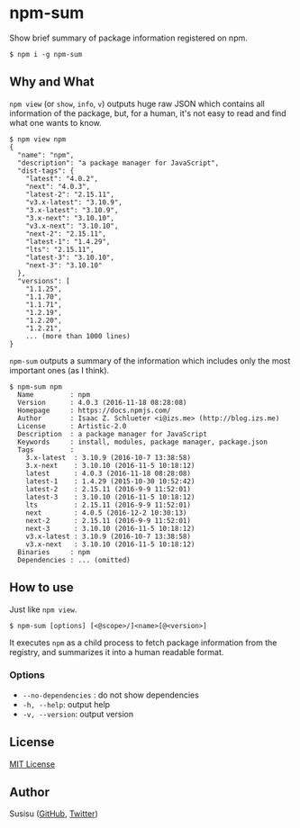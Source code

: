 # npm-sum
Show brief summary of package information registered on npm.

``` shell
$ npm i -g npm-sum
```

## Why and What
`npm view`  (or `show`, `info`, `v`) outputs huge raw JSON which contains all information of the package,
but, for a human, it's not easy to read and find what one wants to know.

```
$ npm view npm
{
  "name": "npm",
  "description": "a package manager for JavaScript",
  "dist-tags": {
    "latest": "4.0.2",
    "next": "4.0.3",
    "latest-2": "2.15.11",
    "v3.x-latest": "3.10.9",
    "3.x-latest": "3.10.9",
    "3.x-next": "3.10.10",
    "v3.x-next": "3.10.10",
    "next-2": "2.15.11",
    "latest-1": "1.4.29",
    "lts": "2.15.11",
    "latest-3": "3.10.10",
    "next-3": "3.10.10"
  },
  "versions": [
    "1.1.25",
    "1.1.70",
    "1.1.71",
    "1.2.19",
    "1.2.20",
    "1.2.21",
    ... (more than 1000 lines)
}
```

`npm-sum` outputs a summary of the information which includes only the most important ones (as I think).

```
$ npm-sum npm
  Name         : npm
  Version      : 4.0.3 (2016-11-18 08:28:08)
  Homepage     : https://docs.npmjs.com/
  Author       : Isaac Z. Schlueter <i@izs.me> (http://blog.izs.me)
  License      : Artistic-2.0
  Description  : a package manager for JavaScript
  Keywords     : install, modules, package manager, package.json
  Tags         :
    3.x-latest  : 3.10.9 (2016-10-7 13:38:58)
    3.x-next    : 3.10.10 (2016-11-5 10:18:12)
    latest      : 4.0.3 (2016-11-18 08:28:08)
    latest-1    : 1.4.29 (2015-10-30 10:52:42)
    latest-2    : 2.15.11 (2016-9-9 11:52:01)
    latest-3    : 3.10.10 (2016-11-5 10:18:12)
    lts         : 2.15.11 (2016-9-9 11:52:01)
    next        : 4.0.5 (2016-12-2 10:30:13)
    next-2      : 2.15.11 (2016-9-9 11:52:01)
    next-3      : 3.10.10 (2016-11-5 10:18:12)
    v3.x-latest : 3.10.9 (2016-10-7 13:38:58)
    v3.x-next   : 3.10.10 (2016-11-5 10:18:12)
  Binaries     : npm
  Dependencies : ... (omitted)
```

## How to use
Just like `npm view`.

```
$ npm-sum [options] [<@scope>/]<name>[@<version>]
```

It executes `npm` as a child process to fetch package information from the registry, and summarizes it into a human readable format.

### Options
* `--no-dependencies` : do not show dependencies
* `-h, --help`: output help
* `-v, --version`: output version

## License
[MIT License](http://opensource.org/licenses/mit-license.php)

## Author
Susisu ([GitHub](https://github.com/susisu), [Twitter](https://twitter.com/susisu2413))
